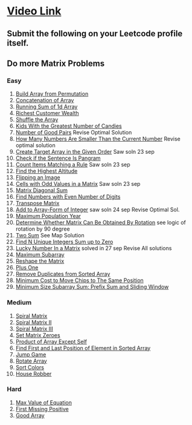 # [Video Link](https://youtu.be/n60Dn0UsbEk)

## Submit the following on your Leetcode profile itself.

## Do more Matrix Problems

### Easy
1. [Build Array from Permutation](https://leetcode.com/problems/build-array-from-permutation/)
2. [Concatenation of Array](https://leetcode.com/problems/concatenation-of-array/)
3. [Running Sum of 1d Array](https://leetcode.com/problems/running-sum-of-1d-array/)
4. [Richest Customer Wealth](https://leetcode.com/problems/richest-customer-wealth/)
5. [Shuffle the Array](https://leetcode.com/problems/shuffle-the-array/)
6. [Kids With the Greatest Number of Candies](https://leetcode.com/problems/kids-with-the-greatest-number-of-candies/) 
7. [Number of Good Pairs](https://leetcode.com/problems/number-of-good-pairs/)  Revise Optimal Solution
8. [How Many Numbers Are Smaller Than the Current Number](https://leetcode.com/problems/how-many-numbers-are-smaller-than-the-current-number/) Revise optimal solution
9. [Create Target Array in the Given Order](https://leetcode.com/problems/create-target-array-in-the-given-order/)   Saw soln 23 sep
10. [Check if the Sentence Is Pangram](https://leetcode.com/problems/check-if-the-sentence-is-pangram/)
11. [Count Items Matching a Rule](https://leetcode.com/problems/count-items-matching-a-rule/)    Saw soln 23 sep
12. [Find the Highest Altitude](https://leetcode.com/problems/find-the-highest-altitude/)
13. [Flipping an Image](https://leetcode.com/problems/flipping-an-image/)      
14. [Cells with Odd Values in a Matrix](https://leetcode.com/problems/cells-with-odd-values-in-a-matrix/)   Saw soln 23 sep 
15. [Matrix Diagonal Sum](https://leetcode.com/problems/matrix-diagonal-sum/)
16. [Find Numbers with Even Number of Digits](https://leetcode.com/problems/find-numbers-with-even-number-of-digits/)
17. [Transpose Matrix](https://leetcode.com/problems/transpose-matrix/)
18. [Add to Array-Form of Integer](https://leetcode.com/problems/add-to-array-form-of-integer/)   saw soln 24 sep Revise Optimal Sol.
19. [Maximum Population Year](https://leetcode.com/problems/maximum-population-year/)
20. [Determine Whether Matrix Can Be Obtained By Rotation](https://leetcode.com/problems/determine-whether-matrix-can-be-obtained-by-rotation/)    see logic of rotation by 90 degree
21. [Two Sum](https://leetcode.com/problems/two-sum/)    See Map Solution
22. [Find N Unique Integers Sum up to Zero](https://leetcode.com/problems/find-n-unique-integers-sum-up-to-zero/)
23. [Lucky Number In a Matrix](https://leetcode.com/problems/lucky-numbers-in-a-matrix/)  solved in 27 sep Revise All solutions
24. [Maximum Subarray](https://leetcode.com/problems/maximum-subarray/)
25. [Reshape the Matrix](https://leetcode.com/problems/reshape-the-matrix/)
26. [Plus One](https://leetcode.com/problems/plus-one/)
27. [Remove Duplicates from Sorted Array](https://leetcode.com/problems/remove-duplicates-from-sorted-array/)
28. [Minimum Cost to Move Chips to The Same Position](https://leetcode.com/problems/minimum-cost-to-move-chips-to-the-same-position/)
29. [Minimum Size Subarray Sum: Prefix Sum and Sliding Window](https://leetcode.com/problems/minimum-size-subarray-sum/solutions/3724641/2-approaches-100-fast-binary-serarch-sliding-window-easy-line-by-line-video-explanation/?envType=problem-list-v2&envId=prefix-sum)

### Medium
1. [Spiral Matrix](https://leetcode.com/problems/spiral-matrix/)
2. [Spiral Matrix II](https://leetcode.com/problems/spiral-matrix-ii/)
3. [Spiral Matrix III](https://leetcode.com/problems/spiral-matrix-iii/)
4. [Set Matrix Zeroes](https://leetcode.com/problems/set-matrix-zeroes/)
5. [Product of Array Except Self](https://leetcode.com/problems/product-of-array-except-self/)
6. [Find First and Last Position of Element in Sorted Array](https://leetcode.com/problems/find-first-and-last-position-of-element-in-sorted-array/)
7. [Jump Game](https://leetcode.com/problems/jump-game/)
8. [Rotate Array](https://leetcode.com/problems/rotate-array/)
9. [Sort Colors](https://leetcode.com/problems/sort-colors/)
10. [House Robber](https://leetcode.com/problems/house-robber/)

### Hard
1. [Max Value of Equation](https://leetcode.com/problems/max-value-of-equation/)
2. [First Missing Positive](https://leetcode.com/problems/first-missing-positive/)
3. [Good Array](https://leetcode.com/problems/check-if-it-is-a-good-array/)
